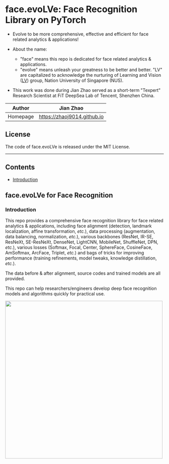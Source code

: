 # face.evoLVe: Face Recognition Library on PyTorch

* Evolve to be more comprehensive, effective and efficient for face related analytics \& applications!

* About the name:
  * "face" means this repo is dedicated for face related analytics \& applications.
  * "evolve" means unleash your greatness to be better and better. "LV" are capitalized to acknowledge the nurturing of Learning and Vision ([LV](http://www.lv-nus.org)) group, Nation University of Singapore (NUS).
  
 * This work was done during Jian Zhao served as a short-term "Texpert" Research Scientist at FiT DeepSea Lab of Tencent, Shenzhen China.

|Author|Jian Zhao|
|---|---
|Homepage|https://zhaoj9014.github.io

## License

The code of face.evoLVe is released under the MIT License.

****
## Contents
* [Introduction](#Introduction)

## face.evoLVe for Face Recognition

### Introduction

This repo provides a comprehensive face recognition library for face related analytics \& applications, including face alignment (detection, landmark localization, affine transformation, *etc.*), data processing (augmentation, data balancing, normalization, *etc.*), various backbones (ResNet, IR-SE, ResNeXt, SE-ResNeXt, DenseNet, LightCNN, MobileNet, ShuffleNet, DPN, *etc.*), various losses (Softmax, Focal, Center, SphereFace, CosineFace, AmSoftmax, ArcFace, Triplet, *etc.*) and bags of tricks for improving performance (training refinements, model tweaks, knowledge distillation, *etc.*).

The data before \& after alignment, source codes and trained models are all provided.

This repo can help researchers/engineers develop deep face recognition models and algorithms quickly for practical use.

<img src="https://github.com/ZhaoJ9014/face.evoLVe.PyTorch/blob/master/disp/Fig1.png" width="500px"/>
